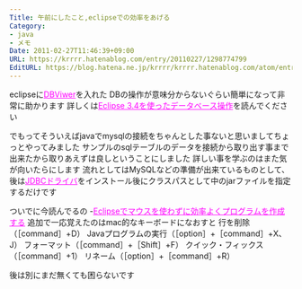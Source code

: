 ```yaml
---
Title: 午前にしたこと,eclipseでの効率をあげる
Category:
- java
- メモ
Date: 2011-02-27T11:46:39+09:00
URL: https://krrrr.hatenablog.com/entry/20110227/1298774799
EditURL: https://blog.hatena.ne.jp/krrrr/krrrr.hatenablog.com/atom/entry/11696248318756263101
---
```


eclipseに<a href="http://www.ne.jp/asahi/zigen/home/plugin/dbviewer/about_jp.html" style="color:#ff00ff">DBViwer</a>を入れた
DBの操作が意味分からないぐらい簡単になって非常に助かります
詳しくは<a href="http://codezine.jp/article/detail/3813" style="color:#ff00ff">Eclipse 3.4を使ったデータベース操作</a>を読んでください

でもってそういえばjavaでmysqlの接続をちゃんとした事ないと思いましてちょっとやってみました
サンプルのsqlテーブルのデータを接続から取り出す事まで出来たから取りあえずは良しということにしました
詳しい事を学ぶのはまた気が向いたらにします
流れとしてはMySQLなどの準備が出来ているものとして、後は<a href="http://download.softagency.net/MySQL/downloads/connector/j/" style="color:#ff00ff">JDBCドライバ</a>をインストール後にクラスパスとして中のjarファイルを指定するだけです

ついでに今読んでるの
-<a href="http://codezine.jp/article/detail/366?p=2" style="color:#ff00ff">Eclipseでマウスを使わずに効率よくプログラムを作成する</a>
追加で一応覚えたのはmac的なキーボードになおすと
行を削除（［command］+D）
Javaプログラムの実行（［option］+［command］+X、J）
フォーマット（［command］+［Shift］+F）
クイック・フィックス（［command］+1）
リネーム（［option］+［command］+R）

後は別にまだ無くても困らないです
